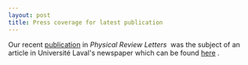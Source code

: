 ```yaml
---
layout: post
title: Press coverage for latest publication
---
```


Our recent
<a href="http://dx.doi.org/10.1103/PhysRevLett.107.158702" target="_blank" rel="nofollow">publication</a>
in 
<i>Physical Review Letters</i>
 was the subject of an article in Université Laval's newspaper which can be found 
<a href="http://www.aufil.ulaval.ca/articles/facebook-aux-miserables-33069.html" target="_blank" rel="nofollow">here</a>
.
